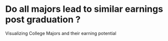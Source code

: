 # Do all majors lead to similar earnings post graduation ? 

Visualizing College Majors and their earning potential
